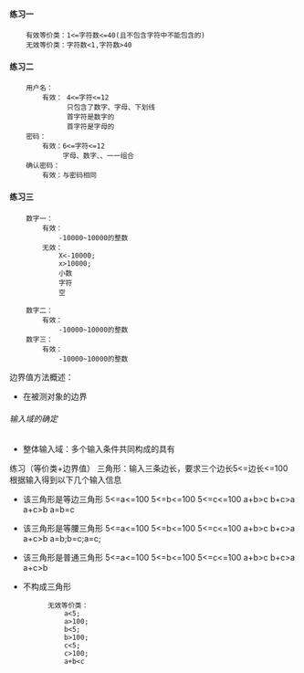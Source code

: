 #### 练习一
        有效等价类：1<=字符数<=40(且不包含字符中不能包含的)
        无效等价类：字符数<1,字符数>40
#### 练习二
        用户名：
            有效： 4<=字符<=12
                  只包含了数字、字母、下划线
                  首字符是数字的
                  首字符是字母的
        密码：
            有效：6<=字符<=12
                 字母、数字、、一一组合
        确认密码：
            有效：与密码相同
#### 练习三
        数字一：
            有效：
                -10000~10000的整数
            无效：
                X<-10000; 
                x>10000;
                小数
                字符
                空

        数字二：
            有效：
                -10000~10000的整数
        数字三：
            有效：
                -10000~10000的整数

边界值方法概述：
* 在被测对象的边界
###### 输入域的确定
* 整体输入域：多个输入条件共同构成的具有

练习（等价类+边界值）
三角形：输入三条边长，要求三个边长5<=边长<=100
根据输入得到以下几个输入信息
* 该三角形是等边三角形
                5<=a<=100
                5<=b<=100
                5<=c<=100
                a+b>c
                b+c>a
                a+c>b
                a=b=c          
* 该三角形是等腰三角形
                5<=a<=100
                5<=b<=100
                5<=c<=100
                a+b>c
                b+c>a
                a+c>b
                a=b;b=c;a=c;
* 该三角形是普通三角形
                5<=a<=100
                5<=b<=100
                5<=c<=100
                a+b>c
                b+c>a
                a+c>b
* 不构成三角形

            无效等价类：
                a<5;
                a>100;
                b<5;
                b>100;
                c<5;
                c>100;
                a+b<c
        